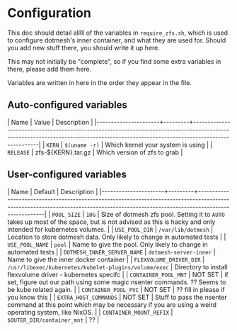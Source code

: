 # Configuration

This doc should detail alllll of the variables in `require_zfs.sh`, which is used to configure dotmesh's inner container, and what they are used for. Should you add new stuff there, you should write it up here.

This may not initially be "complete", so if you find some extra variables in there, please add them here. 

Variables are written in here in the order they appear in the file.


## Auto-configured variables
| Name                 | Value | Description                                                                                                                                                                        |
|----------------------+---------+------------------------------------------------------------------------------------------------------------------------------------------------------------------------------------|
| `KERN`                             | `$(uname -r)` | Which kernel your system is using |
| `RELEASE`                             | zfs-${KERN}.tar.gz | Which version of zfs to grab |


## User-configured variables
| Name                 | Default | Description                                                                                                                                                                        |
|----------------------+---------+------------------------------------------------------------------------------------------------------------------------------------------------------------------------------------|
| `POOL_SIZE`                             | `10G` | Size of dotmesh zfs pool. Setting it to `AUTO` takes up most of the space, but is not advised as this is hacky and only intended for kubernetes volumes. |
| `USE_POOL_DIR`                             | `/var/lib/dotmesh` | Location to store dotmesh data. Only likely to change in automated tests |
| `USE_POOL_NAME`                             | `pool` | Name to give the pool. Only likely to change in automated tests |
| `DOTMESH_INNER_SERVER_NAME`                             | `dotmesh-server-inner` | Name to give the inner docker container |
| `FLEXVOLUME_DRIVER_DIR`                             | `/usr/libexec/kubernetes/kubelet-plugins/volume/exec` | Directory to install flexvolume driver - kubernetes specifc |
| `CONTAINER_POOL_MNT`                             | NOT SET | if set, figure out our path using some magic nsenter commands. ?? Seems to be kube related again. |
| `CONTAINER_POOL_PVC`                             | NOT SET | ?? fill in please if you know this |
| `EXTRA_HOST_COMMANDS`                             | NOT SET | Stuff to pass the nsenter command at this point which may be necessary if you are using a weird operating system, like NixOS. |
| `CONTAINER_MOUNT_REFIX`                             | `$OUTER_DIR/container_mnt` | ?? |